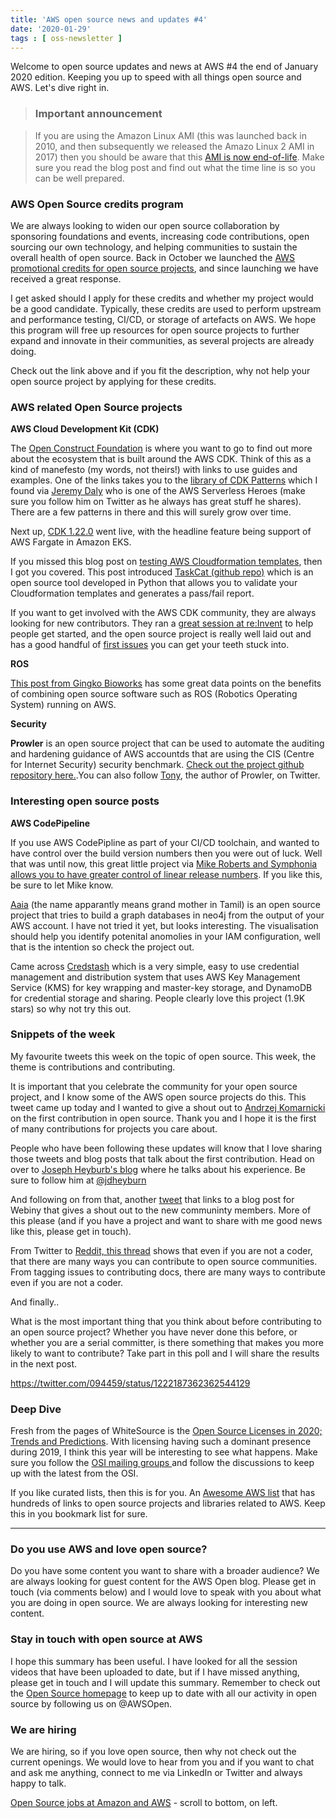 ```yaml
---
title: 'AWS open source news and updates #4'
date: '2020-01-29'
tags : [ oss-newsletter ]
---
```

Welcome to open source updates and news at AWS #4 the end of January 2020 edition. Keeping you up to speed with all things open source and AWS. Let's dive right in.

> ### Important announcement ###

> If you are using the Amazon Linux AMI (this was launched back in 2010, and then subsequently we released the Amazo Linux 2 AMI in 2017) then you should be aware that this [AMI is now end-of-life](https://aws.amazon.com/blogs/aws/update-on-amazon-linux-ami-end-of-life/). Make sure you read the blog post and find out what the time line is so you can be well prepared.

### AWS Open Source credits program

We are always looking to widen our open source collaboration by sponsoring foundations and events, increasing code contributions, open sourcing our own technology, and helping communities to sustain the overall health of open source. Back in October we launched the [AWS promotional credits for open source projects](https://aws.amazon.com/blogs/opensource/aws-promotional-credits-open-source-projects/), and since launching we have received a great response.
 
I get asked should I apply for these credits and whether my project would be a good candidate. Typically, these credits are used to perform upstream and performance testing, CI/CD, or storage of artefacts on AWS. We hope this program will free up resources for open source projects to further expand and innovate in their communities, as several projects are already doing.

Check out the link above and if you fit the description, why not help your open source project by applying for these credits.


### AWS related Open Source projects

**AWS Cloud Development Kit (CDK)**

The [Open Construct Foundation](https://www.openconstructfoundation.org) is where you want to go to find out more about the ecosystem that is built around the AWS CDK. Think of this as a kind of manefesto (my words, not theirs!) with links to use guides and examples. One of the links takes you to the [library of CDK Patterns](https://github.com/cdk-patterns/serverless) which I found via [Jeremy Daly](https://twitter.com/jeremy_daly) who is one of the AWS Serverless Heroes (make sure you follow him on Twitter as he always has great stuff he shares). There are a few patterns in there and this will surely grow over time.

Next up, [CDK 1.22.0](https://github.com/aws/aws-cdk/releases/tag/v1.22.0) went live, with the headline feature being support of AWS Fargate in Amazon EKS.

If you missed this blog post on [testing AWS Cloudformation templates](https://aws.amazon.com/blogs/infrastructure-and-automation/introducing-taskcat-v0-9/), then I got you covered. This post introduced [TaskCat (github repo)](https://github.com/aws-quickstart/taskcat) which is an open source tool developed in Python that allows you to validate your Cloudformation templates and generates a pass/fail report.

If you want to get involved with the AWS CDK community, they are always looking for new contributors. They ran a [great session at re:Invent](https://www.youtube.com/watch?v=LsYlf7ggyrY) to help people get started, and the open source project is really well laid out and has a good handful of [first issues](https://github.com/aws/aws-cdk/issues?q=is%3Aissue+is%3Aopen+label%3A%22good+first+issue%22) you can get your teeth stuck into.

**ROS**

[This post from Gingko Bioworks](https://twitter.com/Ginkgo/status/1221907299943559168/photo/1) has some great data points on the benefits of combining open source software such as ROS (Robotics Operating System) running on AWS.

**Security**

**Prowler** is an open source project that can be used to automate the auditing and hardening guidance of AWS accountds that are using the CIS (Centre for Internet Security) security benchmark. [Check out the project github repository here.](https://github.com/toniblyx/prowler).You can also follow [Tony](https://twitter.com/ToniBlyx), the author of Prowler, on Twitter.


### Interesting open source posts

**AWS CodePipeline**

If you use AWS CodePipline as part of your CI/CD toolchain, and wanted to have control over the build version numbers then you were out of luck. Well that was until now, this great little project via [Mike Roberts and Symphonia allows you to have greater control of linear release numbers](https://blog.symphonia.io/posts/2020-01-22_code_pipeline_versioner). If you like this, be sure to let Mike know.

[Aaia](https://hakin9.org/aaia-aws-identity-and-access-management-visualizer-and-anomaly-finder/) (the name apparantly means grand mother in Tamil) is an open source project that tries to build a graph databases in neo4j from the output of your AWS account. I have not tried it yet, but looks interesting. The visualisation should help you identify potenital anomolies in your IAM configuration, well that is the intention so check the project out.

Came across [Credstash](https://github.com/fugue/credstash) which is a very simple, easy to use credential management and distribution system that uses AWS Key Management Service (KMS) for key wrapping and master-key storage, and DynamoDB for credential storage and sharing. People clearly love this project (1.9K stars) so why not try this out.

### Snippets of the week

My favourite tweets this week on the topic of open source. This week, the theme is contributions and contributing.

It is important that you celebrate the community for your open source project, and I know some of the AWS open source projects do this. This tweet came up today and I wanted to give a shout out to [Andrzej Komarnicki](https://twitter.com/andrzej_devops/status/1221952628143349760) on the first contribution in open source. Thank you and I hope it is the first of many contributions for projects you care about.

People who have been following these updates will know that I love sharing those tweets and blog posts that talk about the first contribution. Head on over to [Joseph Heyburb's blog](https://jdheyburn.co.uk/posts/on-becoming-an-open-source-software-contributor/) where he talks about his experience. Be sure to follow him at [@jdheyburn](https://twitter.com/jdheyburn/)

And following on from that, another [tweet](https://twitter.com/WebinyPlatform/status/1222174684130750464) that links to a blog post for Webiny that gives a shout out to the new communinty members. More of this please (and if you have a project and want to share with me good news like this, please get in touch).

From Twitter to [Reddit, this thread](https://www.reddit.com/r/opensource/comments/euzzqv/how_can_i_contribute_to_open_source_software_if_i/) shows that even if you are not a coder, that there are many ways you can contribute to open source communities. From tagging issues to contributing docs, there are many ways to contribute even if you are not a coder.

And finally..

What is the most important thing that you think about before contributing to an open source project? Whether you have never done this before, or whether you are a serial committer, is there something that makes you more likely to want to contribute? Take part in this poll and I will share the results in the next post.

https://twitter.com/094459/status/1222187362362544129

### Deep Dive

Fresh from the pages of WhiteSource is the [Open Source Licenses in 2020; Trends and Predictions](https://resources.whitesourcesoftware.com/blog-whitesource/top-open-source-licenses-trends-and-predictions). With licensing having such a dominant presence during 2019, I think this year will be interesting to see what happens. Make sure you follow the [OSI mailing groups ](https://lists.opensource.org/pipermail/license-review_lists.opensource.org/)and follow the discussions to keep up with the latest from the OSI.

If you like curated lists, then this is for you. An [Awesome AWS list](https://awesomeopensource.com/project/donnemartin/awesome-aws) that has hundreds of links to open source projects and libraries related to AWS. Keep this in you bookmark list for sure.

---
### Do you use AWS and love open source? 

Do you have some content you want to share with a broader audience? We are always looking for guest content for the AWS Open blog. Please get in touch (via comments below) and I would love to speak with you about what you are doing in open source. We are always looking for interesting new content.

### Stay in touch with open source at AWS

I hope this summary has been useful. I have looked for all the session videos that have been uploaded to date, but if I have missed anything, please get in touch and I will update this summary. Remember to check out the [Open Source homepage](https://aws.amazon.com/opensource/?opensource-all.sort-by=item.additionalFields.startDate&opensource-all.sort-order=asc) to keep up to date with all our activity in open source by following us on @AWSOpen.

### We are hiring

We are hiring, so if you love open source, then why not check out the current openings. We would love to hear from you and if you want to chat and ask me anything, connect to me via LinkedIn or Twitter and always happy to talk.

[Open Source jobs at Amazon and AWS](https://aws.amazon.com/opensource/?opensource-all.sort-by=item.additionalFields.startDate&opensource-all.sort-order=asc) - scroll to bottom, on left.